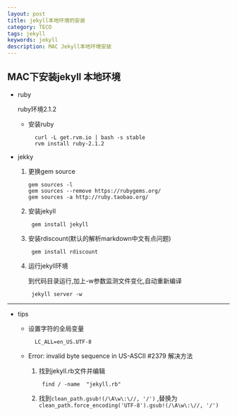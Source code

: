 ```yaml
---
layout: post
title: jekyll本地环境的安装
category: TECO
tags: jekyll
keywords: jekyll
description: MAC Jekyll本地环境安装
---
```


## MAC下安装jekyll 本地环境

* ruby

    ruby环境2.1.2
    - 安装ruby

            curl -L get.rvm.io | bash -s stable
            rvm install ruby-2.1.2

* jekky

    1.  更换gem source

            gem sources -l
            gem sources --remove https://rubygems.org/
            gem sources -a http://ruby.taobao.org/

    2. 安装jekyll

            gem install jekyll

    3. 安装rdiscount(默认的解析markdown中文有点问题)
            
            gem install rdiscount

    4. 运行jekyll环境

        到代码目录运行,加上-w参数监测文件变化,自动重新编译

            jekyll server -w


---

* tips

    - 设置字符的全局变量 

            LC_ALL=en_US.UTF-8

    - Error: invalid byte sequence in US-ASCII #2379 解决方法
        1. 找到jekyll.rb文件并编辑

                find / -name  "jekyll.rb"
        2. 找到`clean_path.gsub!(/\A\w\:\//, '/')` ,替换为`clean_path.force_encoding('UTF-8').gsub!(/\A\w\:\//, '/')`
